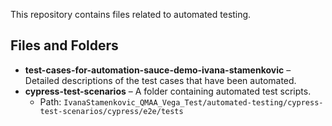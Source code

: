 This repository contains files related to automated testing.  

## Files and Folders  

- **test-cases-for-automation-sauce-demo-ivana-stamenkovic** – Detailed descriptions of the test cases that have been automated.  
- **cypress-test-scenarios** – A folder containing automated test scripts.  
  - Path: `IvanaStamenkovic_QMAA_Vega_Test/automated-testing/cypress-test-scenarios/cypress/e2e/tests`  

  